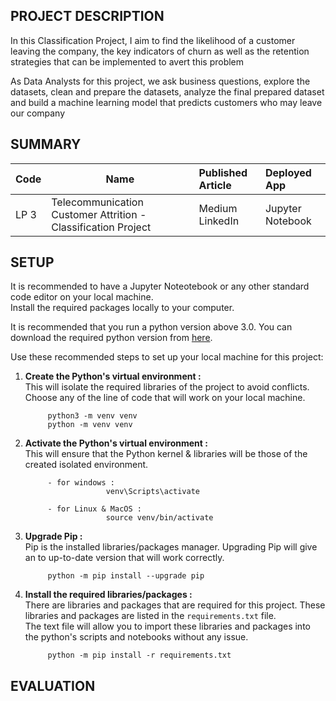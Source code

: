 ## PROJECT DESCRIPTION
In this Classification Project, I aim to find the likelihood of a customer leaving the company, the key indicators of churn as well as the retention strategies that can be implemented to avert this problem

As Data Analysts for this project, we ask business questions, explore the datasets, clean and prepare the datasets, analyze the final prepared dataset and build a machine learning model that predicts customers who may leave our company



## SUMMARY
| Code      | Name        | Published Article |  Deployed App |
|-----------|-------------|:-------------|:------|
| LP 3      | Telecommunication Customer Attrition - Classification Project | Medium<br />LinkedIn| Jupyter Notebook|





## SETUP
It is recommended to have a Jupyter Noteotebook or any other standard code editor on your local machine.<br />Install the required packages locally to your computer.

It is recommended that you run a python version above 3.0. 
You can download the required python version from [here](https://www.python.org/downloads/).

Use these recommended steps to set up your local machine for this project:

1. **Create the Python's virtual environment :** <br />This will isolate the required libraries of the project to avoid conflicts.<br />Choose any of the line of code that will work on your local machine.

            python3 -m venv venv
            python -m venv venv


2. **Activate the Python's virtual environment :**<br />This will ensure that the Python kernel & libraries will be those of the created isolated environment.

            - for windows : 
                         venv\Scripts\activate

            - for Linux & MacOS :
                         source venv/bin/activate


3. **Upgrade Pip :**<br />Pip is the installed libraries/packages manager. Upgrading Pip will give an to up-to-date version that will work correctly.

            python -m pip install --upgrade pip


4. **Install the required libraries/packages :**<br />There are libraries and packages that are required for this project. These libraries and packages are listed in the `requirements.txt` file.<br />The text file will allow you to import these libraries and packages into the python's scripts and notebooks without any issue.

            python -m pip install -r requirements.txt 



## EVALUATION
